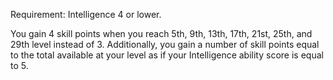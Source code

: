 Requirement: Intelligence 4 or lower. 

You gain 4 skill points when you reach 5th, 9th, 13th, 17th, 21st, 25th, and 29th level instead of 3. Additionally, you gain a number of skill points equal to the total available at your level as if your Intelligence ability score is equal to 5.